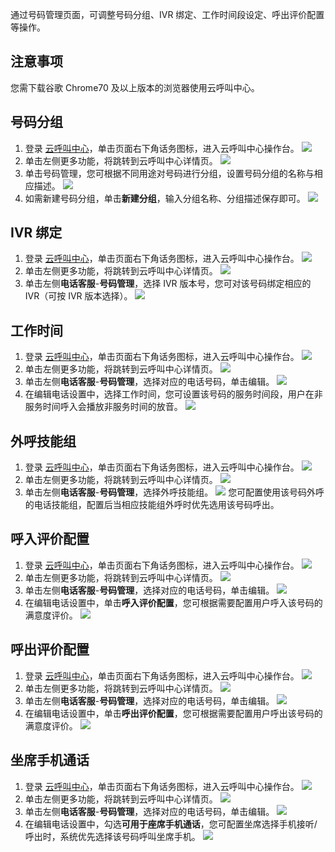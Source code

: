 通过号码管理页面，可调整号码分组、IVR 绑定、工作时间段设定、呼出评价配置等操作。
## 注意事项
您需下载谷歌 Chrome70 及以上版本的浏览器使用云呼叫中心。

## 	号码分组
1. 登录 [云呼叫中心](https://tccc.qcloud.com/login)，单击页面右下角话务图标，进入云呼叫中心操作台。
![](https://main.qcloudimg.com/raw/e014095709bd65e8ac4951f406bd1e79.png)
2. 单击左侧更多功能，将跳转到云呼叫中心详情页。
![](https://main.qcloudimg.com/raw/87bb3af158af2244abe4fba93af1e33f.png)
3. 单击号码管理，您可根据不同用途对号码进行分组，设置号码分组的名称与相应描述。
![](https://main.qcloudimg.com/raw/63584107a5c4d5b768bff8878fae850b.png)
4. 如需新建号码分组，单击**新建分组**，输入分组名称、分组描述保存即可。
![](https://main.qcloudimg.com/raw/03ec79be86611efd1d458a8d306f1a78.png)

## IVR 绑定
1. 登录 [云呼叫中心](https://tccc.qcloud.com/login)，单击页面右下角话务图标，进入云呼叫中心操作台。
![](https://main.qcloudimg.com/raw/e014095709bd65e8ac4951f406bd1e79.png)
2. 单击左侧更多功能，将跳转到云呼叫中心详情页。
![](https://main.qcloudimg.com/raw/87bb3af158af2244abe4fba93af1e33f.png)
3. 单击左侧**电话客服**-**号码管理**，选择 IVR 版本号，您可对该号码绑定相应的 IVR（可按 IVR 版本选择）。
![](https://main.qcloudimg.com/raw/c62ff6ff0953e9010fc8386c33286473.png)

## 工作时间
1. 登录 [云呼叫中心](https://tccc.qcloud.com/login)，单击页面右下角话务图标，进入云呼叫中心操作台。
![](https://main.qcloudimg.com/raw/e014095709bd65e8ac4951f406bd1e79.png)
2. 单击左侧更多功能，将跳转到云呼叫中心详情页。
![](https://main.qcloudimg.com/raw/87bb3af158af2244abe4fba93af1e33f.png)
3. 单击左侧**电话客服**-**号码管理**，选择对应的电话号码，单击编辑。
![](https://main.qcloudimg.com/raw/be26125521e6a3ddfbe0dcc4f4289dbd.png)
4. 在编辑电话设置中，选择工作时间，您可设置该号码的服务时间段，用户在非服务时间呼入会播放非服务时间的放音。
![](https://main.qcloudimg.com/raw/9f8218802dc46f27e78db845a096dcc5.png)

## 外呼技能组
1. 登录 [云呼叫中心](https://tccc.qcloud.com/login)，单击页面右下角话务图标，进入云呼叫中心操作台。
![](https://main.qcloudimg.com/raw/e014095709bd65e8ac4951f406bd1e79.png)
2. 单击左侧更多功能，将跳转到云呼叫中心详情页。
![](https://main.qcloudimg.com/raw/87bb3af158af2244abe4fba93af1e33f.png)
3. 单击左侧**电话客服**-**号码管理**，选择外呼技能组。
![](https://main.qcloudimg.com/raw/a4d8f3a56bd1fb77757a03eb69371182.png)
您可配置使用该号码外呼的电话技能组，配置后当相应技能组外呼时优先选用该号码呼出。

## 呼入评价配置
1. 登录 [云呼叫中心](https://tccc.qcloud.com/login)，单击页面右下角话务图标，进入云呼叫中心操作台。
![](https://main.qcloudimg.com/raw/e014095709bd65e8ac4951f406bd1e79.png)
2. 单击左侧更多功能，将跳转到云呼叫中心详情页。
![](https://main.qcloudimg.com/raw/87bb3af158af2244abe4fba93af1e33f.png)
3. 单击左侧**电话客服**-**号码管理**，选择对应的电话号码，单击编辑。
![](https://main.qcloudimg.com/raw/be26125521e6a3ddfbe0dcc4f4289dbd.png)
4. 在编辑电话设置中，单击**呼入评价配置**，您可根据需要配置用户呼入该号码的满意度评价。
![](https://main.qcloudimg.com/raw/9e077adeb5be76758fdf614736aafe74.png)

## 呼出评价配置
1. 登录 [云呼叫中心](https://tccc.qcloud.com/login)，单击页面右下角话务图标，进入云呼叫中心操作台。
![](https://main.qcloudimg.com/raw/e014095709bd65e8ac4951f406bd1e79.png)
2. 单击左侧更多功能，将跳转到云呼叫中心详情页。
![](https://main.qcloudimg.com/raw/87bb3af158af2244abe4fba93af1e33f.png)
3. 单击左侧**电话客服**-**号码管理**，选择对应的电话号码，单击编辑。
![](https://main.qcloudimg.com/raw/be26125521e6a3ddfbe0dcc4f4289dbd.png)
4. 在编辑电话设置中，单击**呼出评价配置**，您可根据需要配置用户呼出该号码的满意度评价。
![](https://main.qcloudimg.com/raw/ffb22eeda84bf8aaa9edb4e3f3416aba.png)


## 坐席手机通话
1. 登录 [云呼叫中心](https://tccc.qcloud.com/login)，单击页面右下角话务图标，进入云呼叫中心操作台。
![](https://main.qcloudimg.com/raw/e014095709bd65e8ac4951f406bd1e79.png)
2. 单击左侧更多功能，将跳转到云呼叫中心详情页。
![](https://main.qcloudimg.com/raw/87bb3af158af2244abe4fba93af1e33f.png)
3. 单击左侧**电话客服**-**号码管理**，选择对应的电话号码，单击编辑。
![](https://main.qcloudimg.com/raw/be26125521e6a3ddfbe0dcc4f4289dbd.png)
4. 在编辑电话设置中，勾选**可用于座席手机通话**，您可配置坐席选择手机接听/呼出时，系统优先选择该号码呼叫坐席手机。
![](https://main.qcloudimg.com/raw/23ae89b9c447c51c1a3518aac432c5c8.png)
